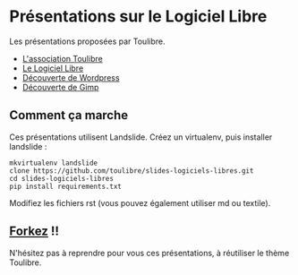 Présentations sur le Logiciel Libre
====================================

Les présentations proposées par Toulibre.

* [L'association Toulibre](http://toulibre.github.io/slides-logiciels-libres/toulibre.html "Toulibre")
* [Le Logiciel Libre](http://toulibre.github.io/slides-logiciels-libres/presentation-logiciels-libres.html "Présentations sur le Logiciel Libre")
* [Découverte de Wordpress](http://toulibre.github.io/slides-logiciels-libres/wordpress.html "Découverte de Wordpress")
* [Découverte de Gimp](http://toulibre.github.io/slides-logiciels-libres/gimp.html "Découverte de Gimp")

## Comment ça marche

Ces présentations utilisent Landslide. Créez un virtualenv, puis installer landslide :

    mkvirtualenv landslide
    clone https://github.com/toulibre/slides-logiciels-libres.git
    cd slides-logiciels-libres
    pip install requirements.txt

Modifiez les fichiers rst (vous pouvez également utiliser md ou textile).

## [Forkez](https://github.com/toulibre/slides-logiciels-libres/) !! 

N'hésitez pas à reprendre pour vous ces présentations, à réutiliser le thème Toulibre.

